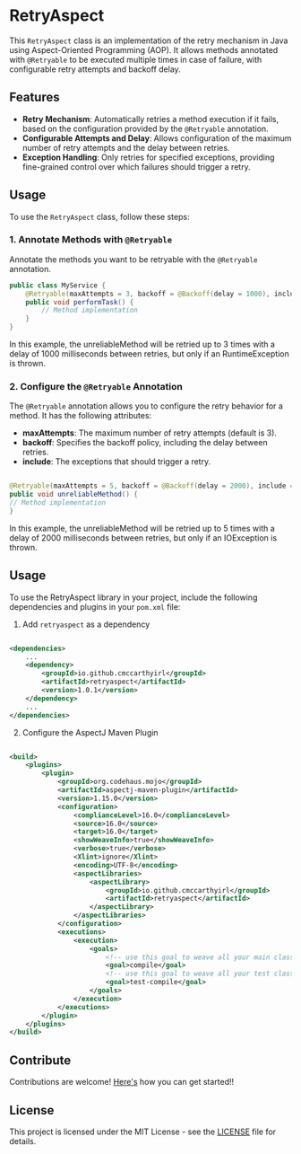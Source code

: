 # RetryAspect

This `RetryAspect` class is an implementation of the retry mechanism in Java using Aspect-Oriented Programming (AOP). It
allows methods annotated with `@Retryable` to be executed multiple times in case of failure, with configurable retry
attempts and backoff delay.

## Features

- **Retry Mechanism**: Automatically retries a method execution if it fails, based on the configuration provided by
  the `@Retryable` annotation.
- **Configurable Attempts and Delay**: Allows configuration of the maximum number of retry attempts and the delay
  between retries.
- **Exception Handling**: Only retries for specified exceptions, providing fine-grained control over which failures
  should trigger a retry.

## Usage

To use the `RetryAspect` class, follow these steps:

### 1. Annotate Methods with `@Retryable`

Annotate the methods you want to be retryable with the `@Retryable` annotation.

```java
public class MyService {
    @Retryable(maxAttempts = 3, backoff = @Backoff(delay = 1000), include = {RuntimeException.class})
    public void performTask() {
        // Method implementation
    }
}
```

In this example, the unreliableMethod will be retried up to 3 times with a delay of 1000 milliseconds between retries,
but only if an RuntimeException is thrown.

### 2. Configure the `@Retryable` Annotation

The `@Retryable` annotation allows you to configure the retry behavior for a method. It has the following attributes:

- **maxAttempts**: The maximum number of retry attempts (default is 3).
- **backoff**: Specifies the backoff policy, including the delay between retries.
- **include**: The exceptions that should trigger a retry.

```java

@Retryable(maxAttempts = 5, backoff = @Backoff(delay = 2000), include = {IOException.class})
public void unreliableMethod() {
// Method implementation
}
```

In this example, the unreliableMethod will be retried up to 5 times with a delay of 2000 milliseconds between retries,
but only if an IOException is thrown.

## Usage

To use the RetryAspect library in your project, include the following dependencies and plugins in your `pom.xml` file:

1. Add `retryaspect` as a dependency

```xml

<dependencies>
    ...
    <dependency>
        <groupId>io.github.cmccarthyirl</groupId>
        <artifactId>retryaspect</artifactId>
        <version>1.0.1</version>
    </dependency>
    ...
</dependencies>
```

2. Configure the AspectJ Maven Plugin

```xml

<build>
    <plugins>
        <plugin>
            <groupId>org.codehaus.mojo</groupId>
            <artifactId>aspectj-maven-plugin</artifactId>
            <version>1.15.0</version>
            <configuration>
                <complianceLevel>16.0</complianceLevel>
                <source>16.0</source>
                <target>16.0</target>
                <showWeaveInfo>true</showWeaveInfo>
                <verbose>true</verbose>
                <Xlint>ignore</Xlint>
                <encoding>UTF-8</encoding>
                <aspectLibraries>
                    <aspectLibrary>
                        <groupId>io.github.cmccarthyirl</groupId>
                        <artifactId>retryaspect</artifactId>
                    </aspectLibrary>
                </aspectLibraries>
            </configuration>
            <executions>
                <execution>
                    <goals>
                        <!-- use this goal to weave all your main classes -->
                        <goal>compile</goal>
                        <!-- use this goal to weave all your test classes -->
                        <goal>test-compile</goal>
                    </goals>
                </execution>
            </executions>
        </plugin>
    </plugins>
</build>
```

## Contribute

Contributions are welcome! [Here's](https://github.com/cmccarthyIrl/RetryAnalyzer/blob/master/CONTRIBUTING.md) how you can get started!!

## License

This project is licensed under the MIT License - see the [LICENSE](https://github.com/cmccarthyIrl/RetryAnalyzer/blob/master/LICENSE) file for details.




